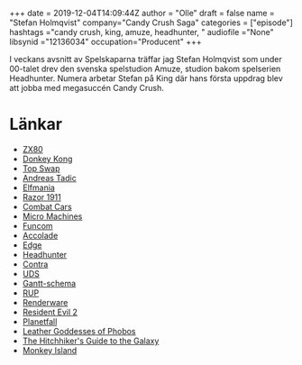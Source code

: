 +++
date = 2019-12-04T14:09:44Z
author = "Olle"
draft = false
name = "Stefan Holmqvist"
company="Candy Crush Saga"
categories = ["episode"]
hashtags ="candy crush, king, amuze, headhunter, "
audiofile ="None"
libsynid ="12136034"
occupation="Producent"
+++ 

I veckans avsnitt av Spelskaparna träffar jag Stefan Holmqvist som under 00-talet drev den svenska spelstudion Amuze, studion bakom spelserien Headhunter. Numera arbetar Stefan på King där hans första uppdrag blev att jobba med megasuccén Candy Crush.

# Länkar
* [ZX80](https://en.wikipedia.org/wiki/ZX80)
* [Donkey Kong](https://en.wikipedia.org/wiki/Donkey_Kong)
* [Top Swap](http://janeway.exotica.org.uk/author.php?id=2239)
* [Andreas Tadic](http://spelskaparna.com/episode/24/)
* [Elfmania](https://www.youtube.com/watch?v=JwLGlt2F82M)
* [Razor 1911](https://en.wikipedia.org/wiki/Razor_1911)
* [Combat Cars ](https://www.youtube.com/watch?v=ZT8J-C-pHh4)
* [Micro Machines](https://www.youtube.com/watch?v=R5x547gzU_g)
* [Funcom](https://en.wikipedia.org/wiki/Funcom)
* [Accolade](https://en.wikipedia.org/wiki/Accolade_(company))
* [Edge](https://en.wikipedia.org/wiki/Edge_(magazine))
* [Headhunter](https://www.youtube.com/watch?v=7qWia_Xzew8)
* [Contra](https://www.youtube.com/watch?v=2mWZlNOzdv8)
* [UDS](https://sv.wikipedia.org/wiki/Unique_Development_Studios)
* [Gantt-schema](https://en.wikipedia.org/wiki/Gantt_chart)
* [RUP](https://sv.wikipedia.org/wiki/Rational_Unified_Process)
* [Renderware](https://en.wikipedia.org/wiki/RenderWare)
* [Resident Evil 2](https://www.youtube.com/watch?v=kUjLG8ZxuHQ)
* [Planetfall](http://www.ifwiki.org/index.php/Planetfall)
* [Leather Goddesses of Phobos](http://www.ifwiki.org/index.php/Leather_Goddesses_of_Phobos)
* [The Hitchhiker's Guide to the Galaxy](http://www.ifwiki.org/index.php/The_Hitchhiker%27s_Guide_to_the_Galaxy)
* [Monkey Island](https://www.youtube.com/watch?v=fIXNUtdNzYI)
